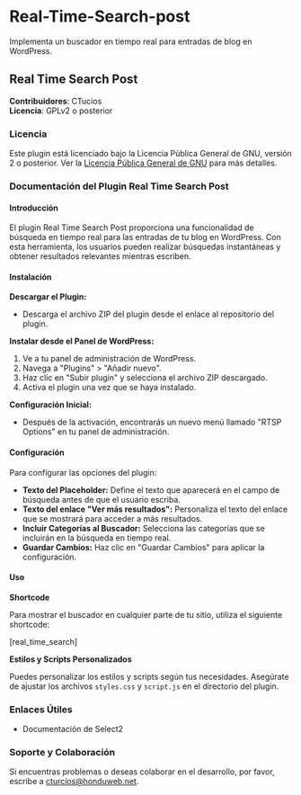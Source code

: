 # Real-Time-Search-post

Implementa un buscador en tiempo real para entradas de blog en WordPress.

## Real Time Search Post
**Contribuidores**: CTucios  
**Licencia**: GPLv2 o posterior

### Licencia

Este plugin está licenciado bajo la Licencia Pública General de GNU, versión 2 o posterior. Ver la [Licencia Pública General de GNU](https://www.gnu.org/licenses/gpl-2.0.html) para más detalles.

### Documentación del Plugin Real Time Search Post

#### Introducción

El plugin Real Time Search Post proporciona una funcionalidad de búsqueda en tiempo real para las entradas de tu blog en WordPress. Con esta herramienta, los usuarios pueden realizar búsquedas instantáneas y obtener resultados relevantes mientras escriben.

#### Instalación

**Descargar el Plugin:**

- Descarga el archivo ZIP del plugin desde el enlace al repositorio del plugin.

**Instalar desde el Panel de WordPress:**

1. Ve a tu panel de administración de WordPress.
2. Navega a "Plugins" > "Añadir nuevo".
3. Haz clic en "Subir plugin" y selecciona el archivo ZIP descargado.
4. Activa el plugin una vez que se haya instalado.

**Configuración Inicial:**

- Después de la activación, encontrarás un nuevo menú llamado "RTSP Options" en tu panel de administración.

#### Configuración

Para configurar las opciones del plugin:

- **Texto del Placeholder:** Define el texto que aparecerá en el campo de búsqueda antes de que el usuario escriba.
- **Texto del enlace "Ver más resultados":** Personaliza el texto del enlace que se mostrará para acceder a más resultados.
- **Incluir Categorías al Buscador:** Selecciona las categorías que se incluirán en la búsqueda en tiempo real.
- **Guardar Cambios:** Haz clic en "Guardar Cambios" para aplicar la configuración.

#### Uso

**Shortcode**

Para mostrar el buscador en cualquier parte de tu sitio, utiliza el siguiente shortcode:

[real_time_search]


**Estilos y Scripts Personalizados**

Puedes personalizar los estilos y scripts según tus necesidades. Asegúrate de ajustar los archivos `styles.css` y `script.js` en el directorio del plugin.

### Enlaces Útiles

- Documentación de Select2

### Soporte y Colaboración

Si encuentras problemas o deseas colaborar en el desarrollo, por favor, escribe a cturcios@honduweb.net.

